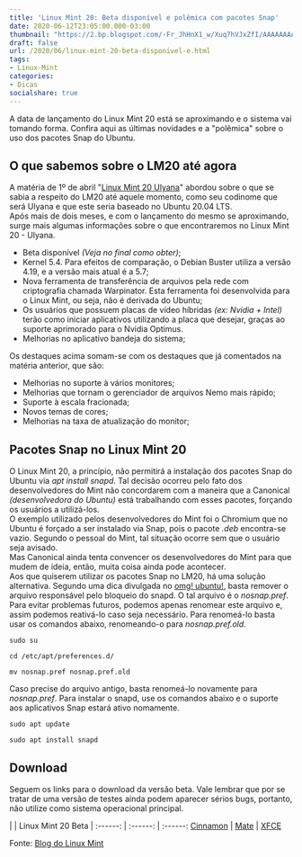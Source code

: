 ```yaml
---
title: 'Linux Mint 20: Beta disponível e polêmica com pacotes Snap'
date: 2020-06-12T23:05:00.000-03:00
thumbnail: "https://2.bp.blogspot.com/-Fr_JhHnX1_w/Xuq7hVJxZfI/AAAAAAAAPIQ/4jdjFOav-tkvg1pYNpdzeq8JLOOq8m5mACNcBGAsYHQ/s1600/Linux_Mint_Beta.png"
draft: false
url: /2020/06/linux-mint-20-beta-disponivel-e.html
tags:
- Linux-Mint
categories:
- Dicas
socialshare: true
---
```


A data de lançamento do Linux Mint 20 está se aproximando e o sistema vai tomando forma. Confira aqui as últimas novidades e a "polêmica" sobre o uso dos pacotes Snap do Ubuntu.

<!--more-->

## O que sabemos sobre o LM20 até agora

  
A matéria de 1º de abril "[Linux Mint 20 Ulyana](https://info.wsouza.com.br/2020/04/linux-mint-20-ulyana.html)" abordou sobre o que se sabia a respeito do LM20 até aquele momento, como seu codinome que será Ulyana e que este seria baseado no Ubuntu 20.04 LTS.  
Após mais de dois meses, e com o lançamento do mesmo se aproximando, surge mais algumas informações sobre o que encontraremos no Linux Mint 20 - Ulyana.  

*   Beta disponível _(Veja no final como obter)_;
*   Kernel 5.4. Para efeitos de comparação, o Debian Buster utiliza a versão 4.19, e a versão mais atual é a 5.7;
*   Nova ferramenta de transferência de arquivos pela rede com criptografia chamada Warpinator. Esta ferramenta foi desenvolvida para o Linux Mint, ou seja, não é derivada do Ubuntu;
*   Os usuários que possuem placas de vídeo híbridas _(ex: Nvidia + Intel)_ terão como iniciar aplicativos utilizando a placa que desejar, graças ao suporte aprimorado para o Nvidia Optimus.
*   Melhorias no aplicativo bandeja do sistema;

Os destaques acima somam-se com os destaques que já comentados na matéria anterior, que são:  

*   Melhorias no suporte à vários monitores;
*   Melhorias que tornam o gerenciador de arquivos Nemo mais rápido;
*   Suporte à escala fracionada;
*   Novos temas de cores;
*   Melhorias na taxa de atualização do monitor;

  

## Pacotes Snap no Linux Mint 20

  
O Linux Mint 20, a princípio, não permitirá a instalação dos pacotes Snap do Ubuntu via _apt install snapd_. Tal decisão ocorreu pelo fato dos desenvolvedores do Mint não concordarem com a maneira que a Canonical _(desenvolvedora do Ubuntu)_ está trabalhando com esses pacotes, forçando os usuários a utilizá-los.  
O exemplo utilizado pelos desenvolvedores do Mint foi o Chromium que no Ubuntu é forçado a ser instalado via Snap, pois o pacote _.deb_ encontra-se vazio. Segundo o pessoal do Mint, tal situação ocorre sem que o usuário seja avisado.  
Mas Canonical ainda tenta convencer os desenvolvedores do Mint para que mudem de ideia, então, muita coisa ainda pode acontecer.  
Aos que quiserem utilizar os pacotes Snap no LM20, há uma solução alternativa. Segundo uma dica divulgada no [omg! ubuntu!](https://www.omgubuntu.co.uk/2020/06/enable-snap-apps-linux-mint-20), basta remover o arquivo responsável pelo bloqueio do snapd. O tal arquivo é o _nosnap.pref_.  
Para evitar problemas futuros, podemos apenas renomear este arquivo e, assim podemos reativá-lo caso seja necessário. Para renomeá-lo basta usar os comandos abaixo, renomeando-o para _nosnap.pref.old_.  
  

`sudo su`

  

`cd /etc/apt/preferences.d/`

  

`mv nosnap.pref nosnap.pref.old`

  
Caso precise do arquivo antigo, basta renomeá-lo novamente para _nosnap.pref_. Para instalar o snapd, use os comandos abaixo e o suporte aos aplicativos Snap estará ativo nomamente.  
  

`sudo apt update`

  

`sudo apt install snapd`

  

## Download

  
Seguem os links para o download da versão beta. Vale lembrar que por se tratar de uma versão de testes ainda podem aparecer sérios bugs, portanto, não utilize como sistema operacional principal.  
  
| | Linux Mint 20 Beta |
:------: | :------: | :------:
[ Cinnamon](https://mirrors.edge.kernel.org/linuxmint/testing/linuxmint-20-cinnamon-64bit-beta.iso) | [ Mate](https://mirrors.edge.kernel.org/linuxmint/testing/linuxmint-20-mate-64bit-beta.iso) | [ XFCE](https://mirrors.edge.kernel.org/linuxmint/testing/linuxmint-20-xfce-64bit-beta.iso)

  
Fonte: [Blog do Linux Mint](https://blog.linuxmint.com/?p=3906)
